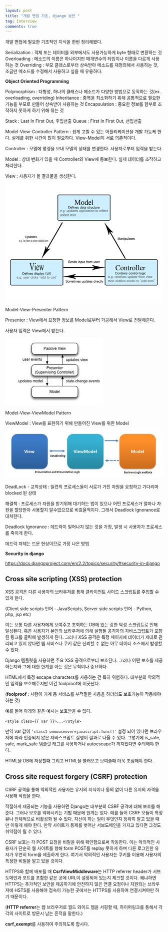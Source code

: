 ```yaml
---
layout: post
title: "개발 면접 기초, django 보안 "
tag: Interview
comments: true
---
```


개발 면접에 필요한 기초적인 지식을 한번 정리해봤다.

Serialization : 객체 또는 데이터를 외부에서도 사용가능하게 byte 형태로 변환하는 것
Overloading : 메소드의 이름은 하나이지만 매개변수의 타입이나 이름을 다르게 사용하는 것
Overriding : 부모 클래스로부터 상속받아 메소드를 재정의해서 사용하는 것, 조금만 메소드를 수정해서 사용하고 싶을 때 유용하다.

**Object Oriented Programming**

Polymorphism : 다형성, 하나의 클래스나 메소드가 다양한 방법으로 동작하는 것(ex. overloading, overriding)
Inheritance : 중복을 최소화하기 위해 공통적으로 필요한 기능을 부모로 만들어 상속받아 사용하는 것
Encapsulation : 중요한 정보를 함부로 조작하지 못하게 하기 위해 묶는 것

Stack : Last In First Out, 후입선출
Queue : First In First Out, 선입선출

Model-View-Controller Pattern : 쉽게 고칠 수 있는 어플리케이션을 개발 가능케 한다. 설계를 위한 시간이 많이 필요하다. View-Model이 서로 의존적이다.

Controller : 모델에 명령을 보내 모델의 상태를 변경한다. 사용자로부터 입력을 받는다.

Model : 상태 변화가 있을 때 Controller와 View에 통보한다. 실제 데이터를 조작하고 처리한다.

View : 사용자가 볼 결과물을 생성한다.

<img src="/images/mvc.png">

Model-View-Presenter Pattern

Presenter : View에서 요청한 정보를 Model로부터 가공해서 View로 전달해준다.

사용자 입력은 View에서 받는다.

<img src="/images/mvp.png">

Model-View-ViewModel Pattern

ViewModel : View를 표현하기 위해 만들어진 View를 위한 Model

<img src="/images/mvvm.png">

DeadLock - 교착상태 : 일련의 프로세스들이 서로가 가진 자원을 요청하고 기다리며 blocked 된 상태

해결책 : 프로세스가 자원을 받기위해 대기하는 법이 있으나 어떤 프로세스가 얼마나 자원을 할당받아 사용할지 알수없으므로 비효율적이다. 그래서 Deadlock Ignorance로 대처한다.

Deadlock Ignorance : 데드락이 일어나지 않는 것을 가정, 발생 시 사용자가 프로세스를 죽이게 한다.

데드락 자체는 드문 현상이므로 가장 나은 방법

**Security in django**

<https://docs.djangoproject.com/en/2.2/topics/security/#security-in-django>

## Cross site scripting (XSS) protection

XSS 공격은 다른 사용자의 브라우저를 통해 클라이언트 사이드 스크립트를 주입할 수 있게 한다.

(Client side scripts 언어 - JavaScripts, Server side scripts 언어 - Python, php, jsp etc)

이는 보통 다른 사용자에게 보여주고 조회하는 DB에 있는 강한 악성 스크립트로 인해 달성된다. 혹은 사용자가 본인의 브라우저에 의해 실행될 공격자의 자바스크립트가 포함된 링크를 클릭해 발생하게 된다. 그러나 XSS 공격은 특정 페이지에 데이터가 제대로 관리되고 있지 않다면 웹 서비스나 쿠키 같은 신뢰할 수 없는 아무 데이터 소스에서 발생할 수 있다.

Django 템플릿을 사용하면 주요 XSS 공격으로부터 보호된다. 그러나 어떤 보호를 제공하는지와 그에 대한 한계를 아는 것은 무척이나 중요하다. 

HTML에서 특정 escape characters를 사용하는 건 특히 위험하다. 대부분의 악의적인 입력을 보호해주지만 이건 foolproof에 어긋난다.

(**foolproof** : 사람이 기계 등 서비스를 부적절한 사용을 하더라도 보호기능이 작동해야 하는 것)

예를 들어 아래와 같은 예시는 보호받을 수 없다.

`<style class={{ var }}>...</style>`

만약 var 값이 `'class1 onmouseover=javascript:func()'` 설정 되어 있다면 브라우저에 따라 인증되지 않은 자바스크립트 실행이 결과로 나올 수 있다. 그렇기에 is_safe, safe, mark_safe 템플릿 태그를 사용하거나 autoescape가 꺼져있다면 주의해야 한다.

HTML을 DB에 저장할때 그리고 HTML을 불러오고 보여줄때 더욱 조심해야 한다. 

## Cross site request forgery (CSRF) protection

CSRF 공격을 통해 악의적인 사용자는 유저의 지식이나 동의 없이 다른 유저의 자격을 사용해 작업을 한다.

적절하게 제공되는 기능을 사용하면 Django는 대부분의 CSRF 공격에 대해 보호를 해준다. 그러나 보호를 약화시키는 기법 때문에 한계는 있다. 예를 들어 CSRF 모듈이 특정 뷰나 전체적으로 비활성화 될 수 있다. 자신이 하는 일이 무엇인지 정확히 알고 있을 때만 이렇게 해야 한다. 만약 사이트가 통제를 벗어난 서브도메인을 가지고 있다면 그것도 취약점이 될 수 있다.

CSRF 보호는 각 POST 요청을 비밀을 위해 확인함으로써 작동한다. 이는 악의적인 사용자가 단순히 웹 사이트를 향해 form POST를 replay 못하게 하며 다른 로그인한 유저가 우연히 form을 제출하게 한다. 여기서 악의적인 사용자는 쿠키를 이용해 사용자의 특정한 비밀을 알고 있을 것이다.

HTTPS와 함께 배포될 때 **CsrfViewMiddleware**는 HTTP referrer header가 서브도메인과 포트를 포함한 같은 곳에 URL이 설정되어 있는지 체크할 것이다. 왜냐하면 HTTPS는 추가적인 보안을 제공하기에 안전하지 않은 연결 요청이나 지원되는 브라우저에 HSTS를 사용해야 접속이 가능한 곳에서는 HTTPS를 사용하여 연결시켜야만 하기 때문이다.

(**HTTP referrer**는 웹 브라우저로 월드 와이드 웹을 서핑할 때, 하이퍼링크를 통해서 각각의 사이트로 방문시 남는 흔적을 말한다.)

**csrf_exempt**를 사용하여 주의하도록 합시다.